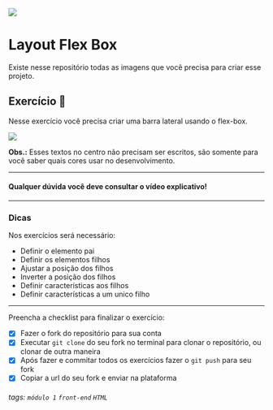 ![](https://i.imgur.com/xG74tOh.png)

# Layout Flex Box

Existe nesse repositório todas as imagens que você precisa para criar esse projeto.

## Exercício 🏫

Nesse exercício você precisa criar uma barra lateral usando o flex-box.

![](https://i.imgur.com/qVeq61K.png)

**Obs.:** Esses textos no centro não precisam ser escritos, são somente para você saber quais cores usar no desenvolvimento.

---

#### Qualquer dúvida você deve consultar o vídeo explicativo!

---

### Dicas

Nos exercícios será necessário:

- Definir o elemento pai
- Definir os elementos filhos
- Ajustar a posição dos filhos
- Inverter a posição dos filhos
- Definir características aos filhos
- Definir características a um unico filho

---

Preencha a checklist para finalizar o exercício:

- [x] Fazer o fork do repositório para sua conta
- [x] Executar `git clone` do seu fork no terminal para clonar o repositório, ou clonar de outra maneira
- [x] Após fazer e commitar todos os exercícios fazer o `git push` para seu fork
- [x] Copiar a url do seu fork e enviar na plataforma

###### tags: `módulo 1` `front-end` `HTML`
